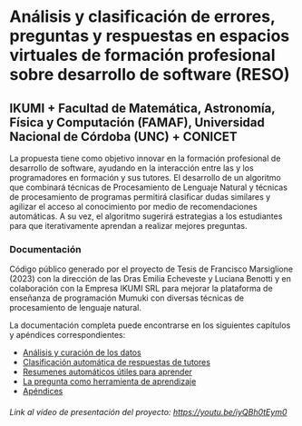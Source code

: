 # Análisis y clasificación de errores, preguntas y respuestas en espacios virtuales de formación profesional sobre desarrollo de software (RESO)
## IKUMI + Facultad de Matemática, Astronomía, Física y Computación (FAMAF), Universidad Nacional de Córdoba (UNC) + CONICET
La propuesta tiene como objetivo innovar en la formación profesional de desarrollo de software, ayudando en la interacción entre las y los programadores en formación y sus tutores. El desarrollo de un algoritmo que combinará técnicas de Procesamiento de Lenguaje Natural y técnicas de procesamiento de programas permitirá clasificar dudas similares y agilizar el acceso al conocimiento por medio de recomendaciones automáticas. A su vez, el algoritmo sugerirá estrategias a los estudiantes para que iterativamente aprendan a realizar mejores preguntas.
### Documentación
Código público generado por el proyecto de Tesis de Francisco Marsiglione (2023) con la dirección de las Dras Emilia Echeveste y Luciana Benotti y en colaboración con la Empresa IKUMI SRL para mejorar la plataforma de enseñanza de programación Mumuki con diversas técnicas de procesamiento de lenguaje natural.

La documentación completa puede encontrarse en los siguientes capítulos y apéndices correspondientes:
* [Análisis y curación de los datos](https://docs.google.com/document/d/12Fim3-ImBvc92gHRE2hz83NPxS0sRwZG-8wrgxFzkwc/edit?usp=sharing)
* [Clasificación automática de respuestas de tutores](https://docs.google.com/document/d/1yZLnbeKzZGddRAjd0YLuWCf8SnBiYmJgHE3be5o04Yw/edit?usp=sharing)
* [Resumenes automáticos útiles para aprender](https://docs.google.com/document/d/1914ZJm31uhAs63Ek00hquaG8Pnag1fSTyyqcvlnmdXI/edit?usp=sharing)
* [La pregunta como herramienta de aprendizaje](https://docs.google.com/document/d/1QSZ2HKVXgMx29EmUetrIlEUgOJCDzW5vEEhXuv_-UDg/edit?usp=sharing)
* [Apéndices](https://docs.google.com/document/d/1M8ifMCyfwrJ2MlKTAzxsfPLH4VE0hbC8iLj14GaNpGI/edit?usp=sharing)
###### Link al vídeo de presentación del proyecto: https://youtu.be/iyQBh0tEym0
